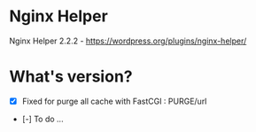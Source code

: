 # Nginx Helper

Nginx Helper 2.2.2 - https://wordpress.org/plugins/nginx-helper/

# What's version?

- [x] Fixed for purge all cache with FastCGI : PURGE/url
- [-] To do ...
